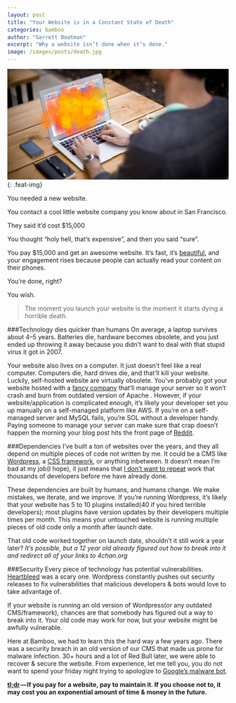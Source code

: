 ```yaml
---
layout: post
title: "Your Website is in a Constant State of Death"
categories: bamboo
author: "Garrett Boatman"
excerpt: "Why a website isn’t done when it’s done."
image: /images/posts/death.jpg
---
```


![Your website's on fire](/images/posts/death.jpg){: .feat-img}

You needed a new website.

You contact a cool little website company you know about in San Francisco.

They said it’d cost $15,000

You thought “holy hell, that’s expensive”, and then you said “sure”.

You pay $15,000 and get an awesome website. It’s fast, it’s [beautiful](/blog/beautiful/), and your engagement rises because people can actually read your content on their phones.

You’re done, right?

You wish.

> The moment you launch your website is the moment it starts dying a horrible death.

###Technology dies quicker than humans
On average, a laptop survives about 4–5 years. Batteries die, hardware becomes obsolete, and you just ended up throwing it away because you didn’t want to deal with that stupid virus it got in 2007.

Your website also lives on a computer. It just doesn’t feel like a real computer. Computers die, hard drives die, and that’ll kill your website. Luckily, self-hosted website are virtually obsolete. You’ve probably got your website hosted with a [fancy company](http://mediatemple.net/) that’ll manage your server so it won’t crash and burn from outdated version of Apache . However, if your website/application is complicated enough, it’s likely your developer set you up manually on a self-managed platform like AWS. If you’re on a self-managed server and MySQL fails, you’re SOL without a developer handy. Paying someone to manage your server can make sure that crap doesn’t happen the morning your blog post hits the front page of [Reddit](http://reddit.com).

###Dependencies
I’ve built a ton of websites over the years, and they all depend on multiple pieces of code not written by me. It could be a CMS like [Wordpress](http://wordpress.org/), a [CSS framework](http://en.wikipedia.org/wiki/CSS_frameworks), or anything inbetween. It doesn’t mean I’m bad at my job(I hope), it just means that [I don’t want to repeat](http://en.wikipedia.org/wiki/Not_invented_here) work that thousands of developers before me have already done.

These dependencies are built by humans, and humans change. We make mistakes, we iterate, and we improve. If you’re running Wordpress, it’s likely that your website has 5 to 10 plugins installed(40 if you hired terrible developers); most plugins have version updates by their developers multiple times per month. This means your untouched website is running multiple pieces of old code only a month after launch date.

That old code worked together on launch date, shouldn’t it still work a year later? *It’s possible, but a 12 year old already figured out how to break into it and redirect all of your links to 4chan.org*

###Security
Every piece of technology has potential vulnerabilities. [Heartbleed](http://heartbleed.com/) was a scary one. Wordpress constantly pushes out security releases to fix vulnerabilities that malicious developers & bots would love to take advantage of.

If your website is running an old version of Wordpress(or any outdated CMS/framework), chances are that somebody has figured out a way to break into it. Your old code may work for now, but your website might be awfully vulnerable.

Here at Bamboo, we had to learn this the hard way a few years ago. There was a security breach in an old version of our CMS that made us prone for malware infection. 30+ hours and a lot of Red Bull later, we were able to recover & secure the website. From experience, let me tell you, you do not want to spend your friday night trying to apologize to [Google’s malware bot](https://support.google.com/webmasters/answer/168328).

**[tl;dr](http://en.wikipedia.org/wiki/Wikipedia:Too_long;_didn%27t_read) — If you pay for a website, pay to maintain it. If you choose not to, it may cost you an exponential amount of time & money in the future.**
